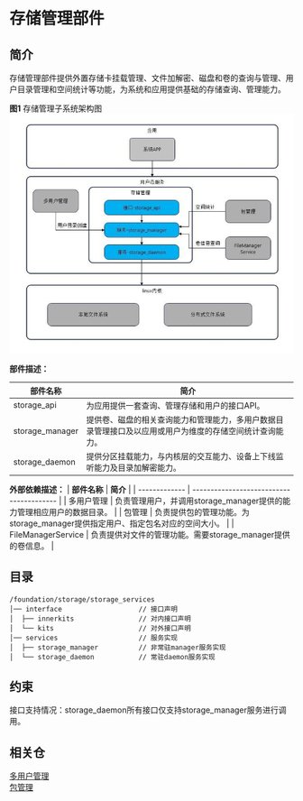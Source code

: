 # 存储管理部件

## 简介
存储管理部件提供外置存储卡挂载管理、文件加解密、磁盘和卷的查询与管理、用户目录管理和空间统计等功能，为系统和应用提供基础的存储查询、管理能力。

 **图1**  存储管理子系统架构图 
![部件上下文](figures/arch.jpg)  

 **部件描述：** 

|  **部件名称**   | **简介**                                 |
|  -------------  | ---------------------------------------- |
| storage_api      | 为应用提供一套查询、管理存储和用户的接口API。 |
| storage_manager  | 提供卷、磁盘的相关查询能力和管理能力，多用户数据目录管理接口及以应用或用户为维度的存储空间统计查询能力。 |
| storage_daemon   | 提供分区挂载能力，与内核层的交互能力、设备上下线监听能力及目录加解密能力。|

 **外部依赖描述：** 
|  **部件名称**   | **简介**                                 |
|  -------------  | ---------------------------------------- |
| 多用户管理      | 负责管理用户，并调用storage_manager提供的能力管理相应用户的数据目录。 |
| 包管理          | 负责提供包的管理功能。为storage_manager提供指定用户、指定包名对应的空间大小。 |
| FileManagerService            | 负责提供对文件的管理功能。需要storage_manager提供的卷信息。 |

## 目录
```
/foundation/storage/storage_services
│── interface                   // 接口声明
│  ├── innerkits                // 对内接口声明
│  └── kits                     // 对外接口声明
│── services                    // 服务实现
│  ├── storage_manager          // 非常驻manager服务实现
│  └── storage_daemon           // 常驻daemon服务实现
```

## 约束

接口支持情况：storage_daemon所有接口仅支持storage_manager服务进行调用。

## 相关仓
[多用户管理](http:////gitee.com/openharmony/account_os_account)  
[包管理](http://gitee.com/openharmony/appexecfwk_standard)